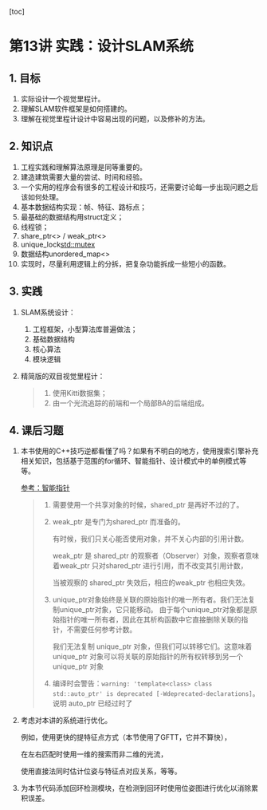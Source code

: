 [toc]

# 第13讲 实践：设计SLAM系统

## 1. 目标

1. 实际设计一个视觉里程计。
2. 理解SLAM软件框架是如何搭建的。
3. 理解在视觉里程计设计中容易出现的问题，以及修补的方法。

## 2. 知识点

1. 工程实践和理解算法原理是同等重要的。
2. 建造建筑需要大量的尝试、时间和经验。
3. 一个实用的程序会有很多的工程设计和技巧，还需要讨论每一步出现问题之后该如何处理。
4. 基本数据结构实现：帧、特征、路标点；
5. 最基础的数据结构用struct定义；
6. 线程锁；
7. share_ptr<> / weak_ptr<>
8. unique_lock<std::mutex>
9. 数据结构unordered_map<>
10. 实现时，尽量利用逻辑上的分拆，把复杂功能拆成一些短小的函数。

## 3. 实践

1. SLAM系统设计：
   1. 工程框架，小型算法库普遍做法；
   2. 基础数据结构
   3. 核心算法
   4. 模块逻辑
   
2. 精简版的双目视觉里程计：

   > 1. 使用Kitti数据集；
   > 2. 由一个光流追踪的前端和一个局部BA的后端组成。

## 4. 课后习题

1. 本书使用的C++技巧逆都看懂了吗？如果有不明白的地方，使用搜索引擎补充相关知识，包括基于范围的for循环、智能指针、设计模式中的单例模式等等。

   [参考：智能指针](https://www.cnblogs.com/greatverve/p/smart-ptr.html)

   > 1. 需要使用一个共享对象的时候，shared_ptr 是再好不过的了。
   >
   > 2. weak_ptr 是专门为shared_ptr 而准备的。
   >
   >    有时候，我们只关心能否使用对象，并不关心内部的引用计数。
   >
   >    weak_ptr 是 shared_ptr 的观察者（Observer）对象，观察者意味着weak_ptr 只对shared_ptr 进行引用，而不改变其引用计数，
   >
   >    当被观察的 shared_ptr 失效后，相应的weak_ptr 也相应失效。
   >
   > 3. unique_ptr对象始终是关联的原始指针的唯一所有者。我们无法复制unique_ptr对象，它只能移动。
   >     由于每个unique_ptr对象都是原始指针的唯一所有者，因此在其析构函数中它直接删除关联的指针，不需要任何参考计数。
   >
   >    我们无法复制 unique_ptr 对象，但我们可以转移它们。这意味着 unique_ptr 对象可以将关联的原始指针的所有权转移到另一个 unique_ptr 对象
   >
   > 4. 编译时会警告：`warning: 'template<class> class std::auto_ptr' is deprecated [-Wdeprecated-declarations]`。说明 auto_ptr 已经过时了

2. 考虑对本讲的系统进行优化。

   例如，使用更快的提特征点方式（本节使用了GFTT，它并不算快），

   在左右匹配时使用一维的搜索而非二维的光流，

   使用直接法同时估计位姿与特征点对应关系，等等。

3. 为本节代码添加回环检测模块，在检测到回环时使用位姿图进行优化以消除累积误差。